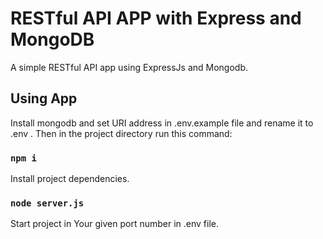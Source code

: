 # RESTful API APP with Express and MongoDB

A simple RESTful API app using ExpressJs and Mongodb.

## Using App
Install mongodb and set URI address in .env.example file and rename it to .env . Then in the project directory run this command:

### `npm i`
Install project dependencies.

### `node server.js`
Start project in Your given port number in .env file.